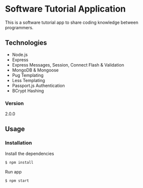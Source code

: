 # Software Tutorial Application

This is a software tutorial app to share coding knowledge between programmers.

## Technologies
* Node.js
* Express
* Express Messages, Session, Connect Flash & Validation
* MongoDB & Mongoose
* Pug Templating
* Less Templating
* Passport.js Authentication
* BCrypt Hashing

### Version
2.0.0

## Usage


### Installation

Install the dependencies

```sh
$ npm install
```
Run app

```sh
$ npm start
```
